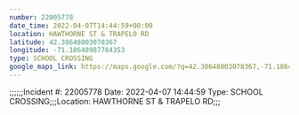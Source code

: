 ```yaml
---
number: 22005778
date_time: 2022-04-07T14:44:59+00:00
location: HAWTHORNE ST & TRAPELO RD
latitude: 42.38648003078367
longitude: -71.18648987784353
type: SCHOOL CROSSING
google_maps_link: https://maps.google.com/?q=42.38648003078367,-71.18648987784353
---
```


;;;;;;Incident #: 22005778   Date: 2022-04-07 14:44:59   Type: SCHOOL CROSSING;;;Location: HAWTHORNE ST & TRAPELO RD;;;

